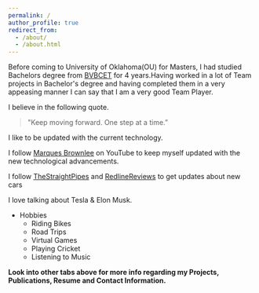 ```yaml
---
permalink: /
author_profile: true
redirect_from: 
  - /about/
  - /about.html
---
```



Before coming to University of Oklahoma(OU) for Masters, I had studied Bachelors degree from [BVBCET](https://www.kletech.ac.in/) for 4 years.Having worked in a lot of Team projects in Bachelor's degree and having completed them in a very appeasing manner I can say that I am a very good Team Player.


I believe in the following quote.
> "Keep moving forward. One step at a time.”

I like to be updated with the current technology. 

I follow [Marques Brownlee](https://www.youtube.com/user/marquesbrownlee) on YouTube to keep myself updated with the new technological advancements.

I follow [TheStraightPipes](https://www.youtube.com/channel/UC86SBFIAgnYL3ll2ZDgmsuA) and [RedlineReviews](https://www.youtube.com/channel/UC2MrtVb1dT4FhcbOlW736kA) to get updates about new cars

I love talking about Tesla & Elon Musk.

  * Hobbies
      * Riding Bikes
      * Road Trips
      * Virtual Games
      * Playing Cricket
      * Listening to Music

**Look into other tabs above for more info regarding my Projects, Publications, Resume and Contact Information.**
